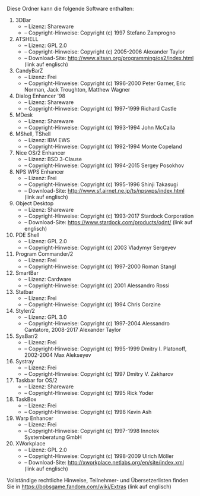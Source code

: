 ﻿Diese Ordner kann die folgende Software enthalten:

1. 3DBar
   - – Lizenz: Shareware
   - – Copyright-Hinweise: Copyright (c) 1997 Stefano Zamprogno
2. ATSHELL
   - – Lizenz: GPL 2.0
   - – Copyright-Hinweise: Copyright (c) 2005-2006 Alexander Taylor
   - – Download-Site: http://www.altsan.org/programming/os2/index.html (link auf englisch)
3. CandyBarZ
   - – Lizenz: Frei
   - – Copyright-Hinweise: Copyright (c) 1996-2000 Peter Garner, Eric Norman, Jack Troughton, Matthew Wagner
4. Dialog Enhancer '98
   - – Lizenz: Shareware
   - – Copyright-Hinweise: Copyright (c) 1997-1999 Richard Castle
5. MDesk
   - – Lizenz: Shareware
   - – Copyright-Hinweise: Copyright (c) 1993-1994 John McCalla
6. MShell, TShell
   - – Lizenz: IBM EWS
   - – Copyright-Hinweise: Copyright (c) 1992-1994 Monte Copeland
7. Nice OS/2 Enhancer
   - – Lizenz: BSD 3-Clause
   - – Copyright-Hinweise: Copyright (c) 1994-2015 Sergey Posokhov
8. NPS WPS Enhancer
   - – Lizenz: Frei
   - – Copyright-Hinweise: Copyright (c) 1995-1996 Shinji Takasugi
   - – Download-Site: http://www.sf.airnet.ne.jp/ts/npswps/index.html (link auf englisch)
9. Object Desktop
   - – Lizenz: Shareware
   - – Copyright-Hinweise: Copyright (c) 1993-2017 Stardock Corporation
   - – Download-Site: https://www.stardock.com/products/odnt/ (link auf englisch)
10. PDE Shell
    - – Lizenz: GPL 2.0
    - – Copyright-Hinweise: Copyright (c) 2003 Vladymyr Sergeyev
11. Program Commander/2
    - – Lizenz: Frei
    - – Copyright-Hinweise: Copyright (c) 1997-2000 Roman Stangl
12. SmartBar
    - – Lizenz: Cardware
    - – Copyright-Hinweise: Copyright (c) 2001 Alessandro Rossi
13. Statbar
    - – Lizenz: Frei
    - – Copyright-Hinweise: Copyright (c) 1994 Chris Corzine
14. Styler/2
    - – Lizenz: GPL 3.0
    - – Copyright-Hinweise: Copyright (c) 1997-2004 Alessandro Cantatore, 2008-2017 Alexander Taylor
15. SysBar/2
    - – Lizenz: Frei
    - – Copyright-Hinweise: Copyright (c) 1995-1999 Dmitry I. Platonoff, 2002-2004 Max Alekseyev
16. Systray
    - – Lizenz: Frei
    - – Copyright-Hinweise: Copyright (c) 1997 Dmitry V. Zakharov
17. Taskbar for OS/2
    - – Lizenz: Shareware
    - – Copyright-Hinweise: Copyright (c) 1995 Rick Yoder
18. TaskBox
    - – Lizenz: Frei
    - – Copyright-Hinweise: Copyright (c) 1998 Kevin Ash
19. Warp Enhancer
    - – Lizenz: Frei
    - – Copyright-Hinweise: Copyright (c) 1997-1998 Innotek Systemberatung GmbH
20. XWorkplace
    - – Lizenz: GPL 2.0
    - – Copyright-Hinweise: Copyright (c) 1998-2009 Ulrich Möller
    - – Download-Site: http://xworkplace.netlabs.org/en/site/index.xml (link auf englisch)

Vollständige rechtliche Hinweise, Teilnehmer- und Übersetzerlisten finden Sie in https://bobsgame.fandom.com/wiki/Extras (link auf englisch)
